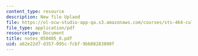 ```yaml
---
content_type: resource
description: New file Uplaod
file: https://ol-ocw-studio-app-qa.s3.amazonaws.com/courses/sts-464-cultural-history-of-technology-spring-2005/a62e22d7d357095cfcbf9bb08283890f_notes_050405_8.pdf
file_type: application/pdf
resourcetype: Document
title: notes_050405_8.pdf
uid: a62e22d7-d357-095c-fcbf-9bb08283890f
---
```

